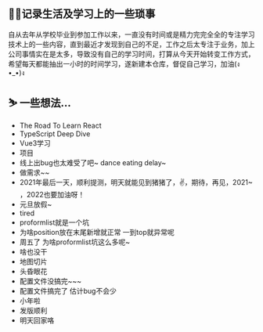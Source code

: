 ## 🐱‍🚀记录生活及学习上的一些琐事

自从去年从学校毕业到参加工作以来，一直没有时间或是精力完完全全的专注学习技术上的一些内容，直到最近才发现到自己的不足，工作之后太专注于业务，加上公司事情实在是太多，导致没有自己的学习时间，打算从今天开始转变工作方式，希望每天都能抽出一小时的时间学习，遂新建本仓库，督促自己学习，加油(ง •_•)ง 

## ⛷️ 一些想法...

- The Road To Learn React  
- TypeScript Deep Dive
- Vue3学习
- 项目
- 线上出bug也太难受了吧~  dance eating delay~ 
- 做需求~~ 
- 2021年最后一天，顺利提测，明天就能见到猪猪了，✌，期待，再见，2021~ ，2022也要加油呀！
- 元旦放假~
- tired
- proformlist就是一个坑
- 为啥position放在末尾新增就正常 一到top就异常呢
- 周五了 为啥proformlist坑这么多呢~
- 啥也没干
- 地图切片
- 头昏眼花
- 配置文件没搞完~~~
- 配置文件搞完了 估计bug不会少
- 小年啦
- 发版顺利
- 明天回家咯
